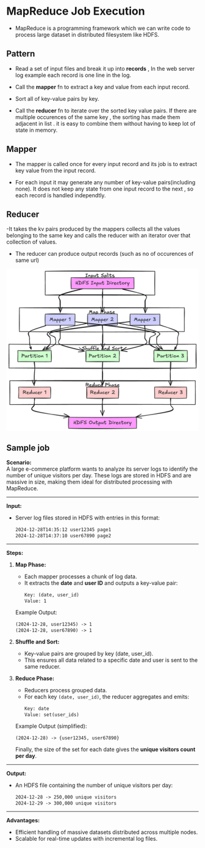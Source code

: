 # MapReduce Job Execution

- MapReduce is a programming framework which we can write code to process large dataset in distributed filesystem like HDFS. 

## Pattern

- Read a set of input files and break it up into **records** , In the web server log example each record is one line in the log.

- Call the **mapper** fn to extract a key and value from each input record.

- Sort all of key-value pairs by key. 

- Call the **reducer** fn to iterate over the sorted key value pairs. If there are multiple occurences of the same key , the sorting has made them adjacent in list . it is easy to combine them without having to keep lot of state in memory.

## Mapper

- The mapper is called once for every input record and its job is to extract key value from the input record.

- For each input it may generate any number of key-value pairs(including none). It does not keep any state from one input record to the next , so each record is handled independtly.

## Reducer

-It takes the kv pairs produced by the mappers collects all the values belonging to the same key and calls the reducer with an iterator over that collection of values.

- The reducer can produce output records (such as no of occurences of same url)

![Map Reduce](../assets/map-reduce.png)


## Sample job


**Scenario:**  
A large e-commerce platform wants to analyze its server logs to identify the number of unique visitors per day. These logs are stored in HDFS and are massive in size, making them ideal for distributed processing with MapReduce.

---

**Input:**  
- Server log files stored in HDFS with entries in this format:  
  ```
  2024-12-28T14:35:12 user12345 page1
  2024-12-28T14:37:10 user67890 page2
  ```

---

**Steps:**

1. **Map Phase:**  
   - Each mapper processes a chunk of log data.
   - It extracts the **date** and **user ID** and outputs a key-value pair:  
     ```
     Key: (date, user_id)
     Value: 1
     ```

   Example Output:  
   ```
   (2024-12-28, user12345) -> 1  
   (2024-12-28, user67890) -> 1  
   ```

2. **Shuffle and Sort:**  
   - Key-value pairs are grouped by key (date, user_id).
   - This ensures all data related to a specific date and user is sent to the same reducer.

3. **Reduce Phase:**  
   - Reducers process grouped data.
   - For each key `(date, user_id)`, the reducer aggregates and emits:  
     ```
     Key: date  
     Value: set(user_ids)
     ```

   Example Output (simplified):  
   ```
   (2024-12-28) -> {user12345, user67890}
   ```

   Finally, the size of the set for each date gives the **unique visitors count per day**.

---

**Output:**  
- An HDFS file containing the number of unique visitors per day:  
  ```
  2024-12-28 -> 250,000 unique visitors  
  2024-12-29 -> 300,000 unique visitors  
  ```

---

**Advantages:**  
- Efficient handling of massive datasets distributed across multiple nodes.
- Scalable for real-time updates with incremental log files.

